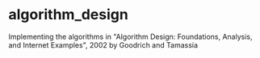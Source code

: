 # algorithm_design
Implementing the algorithms in "Algorithm Design: Foundations, Analysis, and Internet Examples", 2002 by Goodrich and Tamassia

